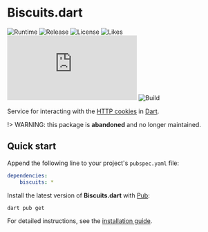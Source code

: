 # Biscuits.dart
![Runtime](https://badgen.net/pub/sdk-version/biscuits) ![Release](https://badgen.net/pub/v/biscuits) ![License](https://badgen.net/pub/license/biscuits) ![Likes](https://badgen.net/pub/likes/biscuits) ![Coverage](https://badgen.net/coveralls/c/github/cedx/biscuits.dart) ![Build](https://badgen.net/github/checks/cedx/biscuits.dart/main)

Service for interacting with the [HTTP cookies](https://developer.mozilla.org/en-US/docs/Web/HTTP/Cookies) in [Dart](https://dart.dev).

!> WARNING: this package is **abandoned** and no longer maintained.

## Quick start
Append the following line to your project's `pubspec.yaml` file:

```yaml
dependencies:
	biscuits: *
```

Install the latest version of **Biscuits.dart** with [Pub](https://dart.dev/tools/pub):

```shell
dart pub get
```

For detailed instructions, see the [installation guide](installation.md).

